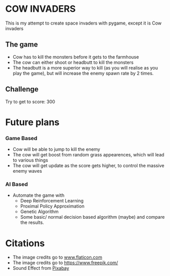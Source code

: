 # COW INVADERS
This is my attempt to create space invaders with pygame, except it is Cow invaders

## The game
- Cow has to kill the monsters before it gets to the farmhouse
- The cow can either shoot or headbutt to kill the monsters
- The headbutt is a more superior way to kill (as you will realise as you play the game), but will increase the enemy spawn rate by 2 times.

## Challenge
Try to get to score: 300

# Future plans

### Game Based
- Cow will be able to jump to kill the enemy
- The cow will get boost from random grass appearences, which will lead to various things
- The cow will get update as the score gets higher, to control the massive enemy waves
  
### AI Based
- Automate the game with
    - Deep Reinforcement Learning
    - Proximal Policy Approximation
    - Genetic Algorithm
    - Some basic/ normal decision based algorithm (maybe)
and compare the results.

# Citations
- The image credits go to <a href="https://www.flaticon.com" title="flaticon">www.flaticon.com</a>
- The image credits go to https://www.freepik.com/
- Sound Effect from <a href="https://pixabay.com/?utm_source=link-attribution&utm_medium=referral&utm_campaign=music&utm_content=68027">Pixabay</a>
